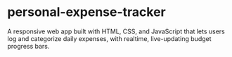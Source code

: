 # personal-expense-tracker
A responsive web app built with HTML, CSS, and JavaScript that lets users log and categorize daily expenses, with realtime, live-updating budget progress bars.
